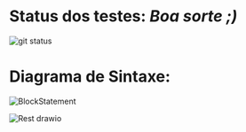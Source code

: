 # Status dos testes: *Boa sorte ;)*

![git status](http://3.129.230.99/svg/GuilhermeRameh/LogCompCompilador/)


# Diagrama de Sintaxe:



![BlockStatement](https://github.com/GuilhermeRameh/LogCompCompilador/assets/62567654/2ed9425c-74d0-454e-a716-ca170929e48c)

![Rest drawio](https://github.com/GuilhermeRameh/LogCompCompilador/assets/62567654/0d328d54-ca73-47b8-9133-8cdc17c6cfb1)
